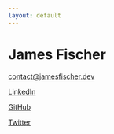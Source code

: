 ```yaml
---
layout: default
---
```

# James Fischer

[contact@jamesfischer.dev](mailto:contact@jamesfischer.dev)

[LinkedIn](https://www.linkedin.com/in/james-fischer-s7f7933)

[GitHub](https://github.com/jamesfischer8)

[Twitter](https://twitter.com/jamesfischer)

